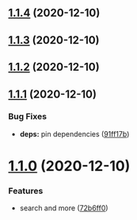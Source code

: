 ## [1.1.4](https://github.com/dds/bosabosa.org/compare/v1.1.3...v1.1.4) (2020-12-10)



## [1.1.3](https://github.com/dds/bosabosa.org/compare/v1.1.2...v1.1.3) (2020-12-10)



## [1.1.2](https://github.com/dds/bosabosa.org/compare/v1.1.1...v1.1.2) (2020-12-10)



## [1.1.1](https://github.com/dds/bosabosa.org/compare/v1.1.0...v1.1.1) (2020-12-10)


### Bug Fixes

* **deps:** pin dependencies ([91ff17b](https://github.com/dds/bosabosa.org/commit/91ff17ba50a420c28e38f8ec25fd43a110a422c3))



# [1.1.0](https://github.com/dds/bosabosa.org/compare/v1.0.34...v1.1.0) (2020-12-10)


### Features

* search and more ([72b6ff0](https://github.com/dds/bosabosa.org/commit/72b6ff08c526e400a95b2563f23c91c204b67329))



